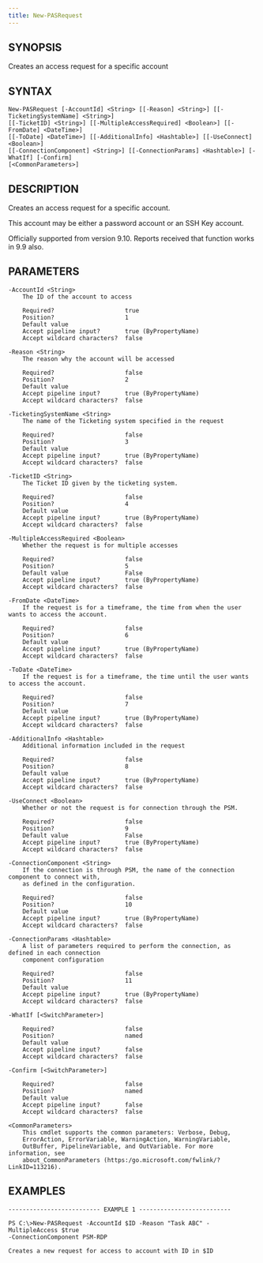 ```yaml
---
title: New-PASRequest
---
```


## SYNOPSIS

Creates an access request for a specific account

## SYNTAX

    New-PASRequest [-AccountId] <String> [[-Reason] <String>] [[-TicketingSystemName] <String>]
    [[-TicketID] <String>] [[-MultipleAccessRequired] <Boolean>] [[-FromDate] <DateTime>]
    [[-ToDate] <DateTime>] [[-AdditionalInfo] <Hashtable>] [[-UseConnect] <Boolean>]
    [[-ConnectionComponent] <String>] [[-ConnectionParams] <Hashtable>] [-WhatIf] [-Confirm]
    [<CommonParameters>]

## DESCRIPTION

Creates an access request for a specific account.

This account may be either a password account or an SSH Key account.

Officially supported from version 9.10. Reports received that function works in 9.9 also.

## PARAMETERS

    -AccountId <String>
        The ID of the account to access

        Required?                    true
        Position?                    1
        Default value
        Accept pipeline input?       true (ByPropertyName)
        Accept wildcard characters?  false

    -Reason <String>
        The reason why the account will be accessed

        Required?                    false
        Position?                    2
        Default value
        Accept pipeline input?       true (ByPropertyName)
        Accept wildcard characters?  false

    -TicketingSystemName <String>
        The name of the Ticketing system specified in the request

        Required?                    false
        Position?                    3
        Default value
        Accept pipeline input?       true (ByPropertyName)
        Accept wildcard characters?  false

    -TicketID <String>
        The Ticket ID given by the ticketing system.

        Required?                    false
        Position?                    4
        Default value
        Accept pipeline input?       true (ByPropertyName)
        Accept wildcard characters?  false

    -MultipleAccessRequired <Boolean>
        Whether the request is for multiple accesses

        Required?                    false
        Position?                    5
        Default value                False
        Accept pipeline input?       true (ByPropertyName)
        Accept wildcard characters?  false

    -FromDate <DateTime>
        If the request is for a timeframe, the time from when the user wants to access the account.

        Required?                    false
        Position?                    6
        Default value
        Accept pipeline input?       true (ByPropertyName)
        Accept wildcard characters?  false

    -ToDate <DateTime>
        If the request is for a timeframe, the time until the user wants to access the account.

        Required?                    false
        Position?                    7
        Default value
        Accept pipeline input?       true (ByPropertyName)
        Accept wildcard characters?  false

    -AdditionalInfo <Hashtable>
        Additional information included in the request

        Required?                    false
        Position?                    8
        Default value
        Accept pipeline input?       true (ByPropertyName)
        Accept wildcard characters?  false

    -UseConnect <Boolean>
        Whether or not the request is for connection through the PSM.

        Required?                    false
        Position?                    9
        Default value                False
        Accept pipeline input?       true (ByPropertyName)
        Accept wildcard characters?  false

    -ConnectionComponent <String>
        If the connection is through PSM, the name of the connection component to connect with,
        as defined in the configuration.

        Required?                    false
        Position?                    10
        Default value
        Accept pipeline input?       true (ByPropertyName)
        Accept wildcard characters?  false

    -ConnectionParams <Hashtable>
        A list of parameters required to perform the connection, as defined in each connection
        component configuration

        Required?                    false
        Position?                    11
        Default value
        Accept pipeline input?       true (ByPropertyName)
        Accept wildcard characters?  false

    -WhatIf [<SwitchParameter>]

        Required?                    false
        Position?                    named
        Default value
        Accept pipeline input?       false
        Accept wildcard characters?  false

    -Confirm [<SwitchParameter>]

        Required?                    false
        Position?                    named
        Default value
        Accept pipeline input?       false
        Accept wildcard characters?  false

    <CommonParameters>
        This cmdlet supports the common parameters: Verbose, Debug,
        ErrorAction, ErrorVariable, WarningAction, WarningVariable,
        OutBuffer, PipelineVariable, and OutVariable. For more information, see
        about_CommonParameters (https:/go.microsoft.com/fwlink/?LinkID=113216).

## EXAMPLES

    -------------------------- EXAMPLE 1 --------------------------

    PS C:\>New-PASRequest -AccountId $ID -Reason "Task ABC" -MultipleAccess $true
    -ConnectionComponent PSM-RDP

    Creates a new request for access to account with ID in $ID
